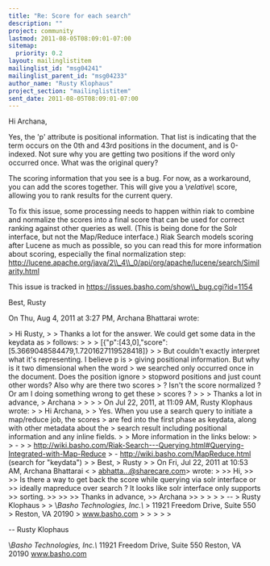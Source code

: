 ```yaml
---
title: "Re: Score for each search"
description: ""
project: community
lastmod: 2011-08-05T08:09:01-07:00
sitemap:
  priority: 0.2
layout: mailinglistitem
mailinglist_id: "msg04241"
mailinglist_parent_id: "msg04233"
author_name: "Rusty Klophaus"
project_section: "mailinglistitem"
sent_date: 2011-08-05T08:09:01-07:00
---
```



Hi Archana,

Yes, the 'p' attribute is positional information. That list is indicating
that the term occurs on the 0th and 43rd positions in the document, and is
0-indexed. Not sure why you are getting two positions if the word only
occurred once. What was the original query?

The scoring information that you see is a bug. For now, as a workaround, you
can add the scores together. This will give you a \\*relative\\* score, allowing
you to rank results for the current query.

To fix this issue, some processing needs to happen within riak to combine
and normalize the scores into a final score that can be used for correct
ranking against other queries as well. (This is being done for the Solr
interface, but not the Map/Reduce interface.) Riak Search models scoring
after Lucene as much as possible, so you can read this for more information
about scoring, especially the final normalization step:
http://lucene.apache.org/java/2\\_4\\_0/api/org/apache/lucene/search/Similarity.html

This issue is tracked in https://issues.basho.com/show\\_bug.cgi?id=1154

Best,
Rusty


On Thu, Aug 4, 2011 at 3:27 PM, Archana Bhattarai
wrote:

&gt; Hi Rusty,
&gt;
&gt; Thanks a lot for the answer. We could get some data in the keydata as
&gt; follows:
&gt;
&gt;
&gt; [{"p":[43,0],"score":[5.3669048584479,1.7201627119528418]}
&gt;
&gt; But couldn't exactly interpret what it's representing. I believe p is
&gt; giving positional information. But why is it two dimensional when the word
&gt; we searched only occurred once in the document. Does the position ignore
&gt; stopword positions and just count other words? Also why are there two scores
&gt; ? Isn't the score normalized ? Or am I doing something wrong to get these
&gt; scores ?
&gt;
&gt;
&gt; Thanks a lot in advance,
&gt; Archana
&gt;
&gt;
&gt;
&gt; On Jul 22, 2011, at 11:09 AM, Rusty Klophaus wrote:
&gt;
&gt; Hi Archana,
&gt;
&gt; Yes. When you use a search query to initiate a map/reduce job, the scores
&gt; are fed into the first phase as keydata, along with other metadata about the
&gt; search result including positional information and any inline fields.
&gt;
&gt; More information in the links below:
&gt;
&gt; -
&gt; 
&gt; http://wiki.basho.com/Riak-Search---Querying.html#Querying-Integrated-with-Map-Reduce
&gt; - http://wiki.basho.com/MapReduce.html (search for "keydata")
&gt;
&gt; Best,
&gt; Rusty
&gt;
&gt; On Fri, Jul 22, 2011 at 10:53 AM, Archana Bhattarai &lt;
&gt; abhatta...@sharecare.com&gt; wrote:
&gt;
&gt;&gt; Hi,
&gt;&gt;
&gt;&gt; Is there a way to get back the score while querying via solr interface or
&gt;&gt; ideally mapreduce over search ? It looks like solr interface only supports
&gt;&gt; sorting.
&gt;&gt;
&gt;&gt;
&gt;&gt; Thanks in advance,
&gt;&gt; Archana
&gt;&gt;
&gt;
&gt;
&gt;
&gt; --
&gt; Rusty Klophaus
&gt;
&gt; \\*Basho Technologies, Inc.\\*
&gt; 11921 Freedom Drive, Suite 550
&gt; Reston, VA 20190
&gt; www.basho.com
&gt;
&gt;
&gt;
&gt;
&gt;

-- 
Rusty Klophaus

\\*Basho Technologies, Inc.\\*
11921 Freedom Drive, Suite 550
Reston, VA 20190
www.basho.com
